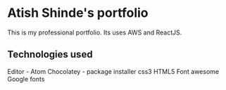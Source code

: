 # Atish Shinde's portfolio

This is my professional portfolio. Its uses AWS and ReactJS.

## Technologies used

Editor - Atom
Chocolatey - package installer
css3
HTML5
Font awesome
Google fonts
